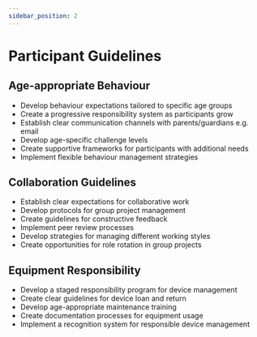 ```yaml
---
sidebar_position: 2
---
```


# Participant Guidelines

## Age-appropriate Behaviour

- Develop behaviour expectations tailored to specific age groups
- Create a progressive responsibility system as participants grow
- Establish clear communication channels with parents/guardians e.g. email
- Develop age-specific challenge levels
- Create supportive frameworks for participants with additional needs
- Implement flexible behaviour management strategies

## Collaboration Guidelines

- Establish clear expectations for collaborative work
- Develop protocols for group project management
- Create guidelines for constructive feedback
- Implement peer review processes
- Develop strategies for managing different working styles
- Create opportunities for role rotation in group projects

## Equipment Responsibility

- Develop a staged responsibility program for device management
- Create clear guidelines for device loan and return
- Develop age-appropriate maintenance training
- Create documentation processes for equipment usage
- Implement a recognition system for responsible device management
